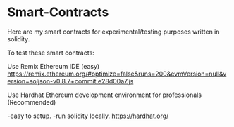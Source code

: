 # Smart-Contracts
Here are my smart contracts for experimental/testing purposes written in solidity.

To test these smart contracts:

Use Remix Ethereum IDE (easy)
https://remix.ethereum.org/#optimize=false&runs=200&evmVersion=null&version=soljson-v0.8.7+commit.e28d00a7.js

Use Hardhat Ethereum development environment for professionals (Recommended)

-easy to setup.
-run solidity locally. 
https://hardhat.org/
